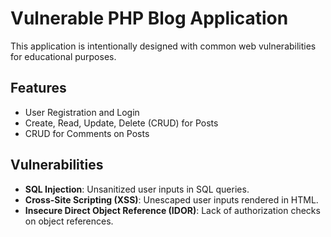 # Vulnerable PHP Blog Application

This application is intentionally designed with common web vulnerabilities for educational purposes.

## Features

- User Registration and Login
- Create, Read, Update, Delete (CRUD) for Posts
- CRUD for Comments on Posts

## Vulnerabilities

- **SQL Injection**: Unsanitized user inputs in SQL queries.
- **Cross-Site Scripting (XSS)**: Unescaped user inputs rendered in HTML.
- **Insecure Direct Object Reference (IDOR)**: Lack of authorization checks on object references.

